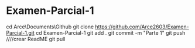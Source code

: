 # Examen-Parcial-1

cd Arce\Documents\Github
git clone https://github.com/Arce2603/Examen-Parcial-1.git 
cd Examen-Parcial-1
git add . 
git commit -m "Parte 1"
git push
   ////crear ReadME
git pull
